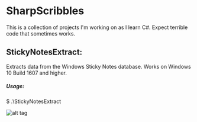# SharpScribbles
This is a collection of projects I'm working on as I learn C#. Expect terrible code that sometimes works.

## StickyNotesExtract:
Extracts data from the Windows Sticky Notes database. Works on Windows 10 Build 1607 and higher.
##### Usage: 
$ .\StickyNotesExtract

![alt tag](https://github.com/V1V1/SharpScribbles/raw/master/Images/StickyNotesExtract.png)
